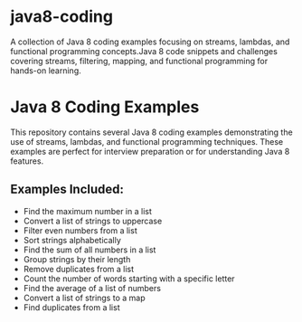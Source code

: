 # java8-coding
 A collection of Java 8 coding examples focusing on streams, lambdas, and functional programming concepts.Java 8 code snippets and challenges covering streams, filtering, mapping, and functional programming for hands-on learning.

 # Java 8 Coding Examples

This repository contains several Java 8 coding examples demonstrating the use of streams, lambdas, and functional programming techniques. These examples are perfect for interview preparation or for understanding Java 8 features.

## Examples Included:
- Find the maximum number in a list
- Convert a list of strings to uppercase
- Filter even numbers from a list
- Sort strings alphabetically
- Find the sum of all numbers in a list
- Group strings by their length
- Remove duplicates from a list
- Count the number of words starting with a specific letter
- Find the average of a list of numbers
- Convert a list of strings to a map
- Find duplicates from a list
